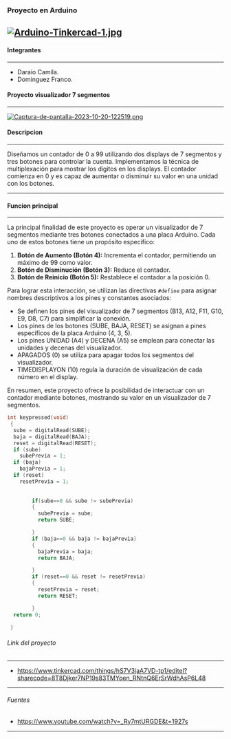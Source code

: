 ### Proyecto en Arduino
[![Arduino-Tinkercad-1.jpg](https://i.postimg.cc/ZKmjNfpC/Arduino-Tinkercad-1.jpg)](https://postimg.cc/XX2wSk2b)
------------

#### Integrantes

------------
- Daraio Camila.
- Dominguez Franco.

 
#### Proyecto visualizador 7 segmentos 
------------

[![Captura-de-pantalla-2023-10-20-122519.png](https://i.postimg.cc/vHwfjcZj/Captura-de-pantalla-2023-10-20-122519.png)](https://postimg.cc/0rZzK5md)

####  Descripcion

------------


Diseñamos un contador de 0 a 99 utilizando dos displays de 7 segmentos y tres botones para controlar la cuenta. Implementamos la técnica de multiplexación para mostrar los dígitos en los displays. El contador comienza en 0  y  es capaz de aumentar o disminuir su valor en una unidad con los botones.

------------


####  Funcion principal

------------


La principal finalidad de este proyecto es operar un visualizador de 7 segmentos mediante tres botones conectados a una placa Arduino. Cada uno de estos botones tiene un propósito específico:

1. **Botón de Aumento (Botón 4):** Incrementa el contador, permitiendo un máximo de 99 como valor.
2. **Botón de Disminución (Botón 3):** Reduce el contador.
3. **Botón de Reinicio (Botón 5):** Restablece el contador a la posición 0.

Para lograr esta interacción, se utilizan las directivas `#define` para asignar nombres descriptivos a los pines y constantes asociados:

- Se definen los pines del visualizador de 7 segmentos (B13, A12, F11, G10, E9, D8, C7) para simplificar la conexión.
- Los pines de los botones (SUBE, BAJA, RESET) se asignan a pines específicos de la placa Arduino (4, 3, 5).
- Los pines UNIDAD (A4) y DECENA (A5) se emplean para conectar las unidades y decenas del visualizador.
- APAGADOS (0) se utiliza para apagar todos los segmentos del visualizador.
- TIMEDISPLAYON (10) regula la duración de visualización de cada número en el display.

En resumen, este proyecto ofrece la posibilidad de interactuar con un contador mediante botones, mostrando su valor en un visualizador de 7 segmentos. 

```cpp
int keypressed(void)
 { 
  sube = digitalRead(SUBE);
  baja = digitalRead(BAJA);
  reset = digitalRead(RESET);
  if (sube)
    subePrevia = 1;
  if (baja)
    bajaPrevia = 1;
  if (reset)
   	resetPrevia = 1;
  	
  
  		if(sube==0 && sube != subePrevia)
        {
          subePrevia = sube;
          return SUBE;	

        }
        if (baja==0 && baja != bajaPrevia)
        {
          bajaPrevia = baja;
          return BAJA;	

        }
  		if (reset==0 && reset != resetPrevia)
        {
          resetPrevia = reset;
          return RESET;	

        }
  return 0;

 }
```


###### Link del proyecto

------------

- https://www.tinkercad.com/things/hS7V3jaA7VD-tp1/editel?sharecode=8T8Djker7NP19s83TMYoen_RNtnQ6ErSrWdhAsP6L48


------------

###### Fuentes

- https://www.youtube.com/watch?v=_Ry7mtURGDE&t=1927s

------------











